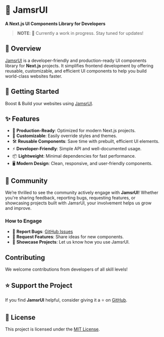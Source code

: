 # 🚀 **JamsrUI**

**A Next.js UI Components Library for Developers**

> **NOTE**: 🚧 Currently a work in progress. Stay tuned for updates!

## 📖 **Overview**

[JamsrUI](https://jamsr-ui.jamsrworld.com) is a developer-friendly and production-ready UI components library for **Next.js** projects. It simplifies frontend development by offering reusable, customizable, and efficient UI components to help you build world-class websites faster.

## 🚀 Getting Started

Boost & Build your websites using [JamsrUI](https://jamsr-ui.jamsrworld.com).

## ✨ Features

- 🚀 **Production-Ready**: Optimized for modern Next.js projects.
- 🎨 **Customizable**: Easily override styles and themes.
- 🛠️ **Reusable Components**: Save time with prebuilt, efficient UI elements.
- ⚡ **Developer-Friendly**: Simple API and well-documented usage.
- 📦 **Lightweight**: Minimal dependencies for fast performance.
- 🖥️ **Modern Design**: Clean, responsive, and user-friendly components.

## 🌱 Community

We’re thrilled to see the community actively engage with **JamsrUI**! Whether you're sharing feedback, reporting bugs, requesting features, or showcasing projects built with JamsrUI, your involvement helps us grow and improve.

### How to Engage

- 💬 **Report Bugs**: [GitHub Issues](https://github.com/jamsrworld/jamsr-ui/issues)
- 🚀 **Request Features**: Share ideas for new components.
- 🤝 **Showcase Projects**: Let us know how you use JamsrUI.

## Contributing

We welcome contributions from developers of all skill levels!

## ⭐ Support the Project

If you find **JamsrUI** helpful, consider giving it a ⭐ on [GitHub](https://github.com/jamsrworld/jamsr-ui).

## 📄 License

This project is licensed under the [MIT License](https://choosealicense.com/licenses/mit/).  
